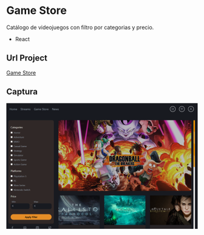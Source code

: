 # Game Store

Catálogo de videojuegos con filtro por categorias y precio.
* React

## Url Project

[Game Store](https://aitorqc.github.io/game-store)

## Captura

![Captura](https://github.com/aitorqc/game-store/blob/main/public/Captura.png)
